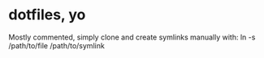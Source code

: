 # dotfiles, yo

Mostly commented, simply clone and create symlinks manually with:
    ln -s /path/to/file /path/to/symlink
